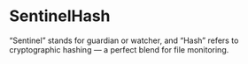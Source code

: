 # SentinelHash
“Sentinel” stands for guardian or watcher, and “Hash” refers to cryptographic hashing — a perfect blend for file monitoring.

